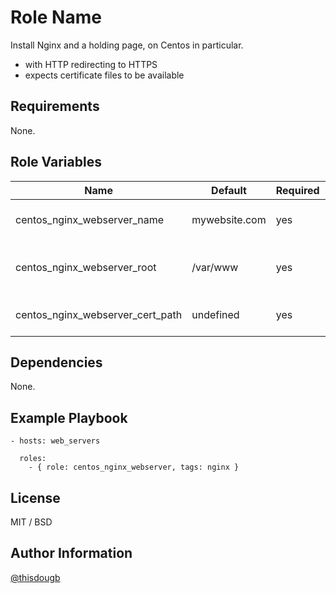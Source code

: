 Role Name
=========

Install Nginx and a holding page, on Centos in particular.

* with HTTP redirecting to HTTPS
* expects certificate files to be available

Requirements
------------

None.

Role Variables
--------------

Name | Default | Required | Description
--- | --- | --- | ---
centos_nginx_webserver_name | mywebsite.com | yes | The name of the website to server traffic for.
centos_nginx_webserver_root | /var/www | yes | Where the website exists on the filesystem, in a subdir here.
centos_nginx_webserver_cert_path | undefined | yes | Path to the cert files (eg, /etc/letsencrypt/live/).

Dependencies
------------

None.

Example Playbook
----------------

```
- hosts: web_servers

  roles:
    - { role: centos_nginx_webserver, tags: nginx }
```

License
-------

MIT / BSD

Author Information
------------------

[@thisdougb](https://twitter.com/thisdougb "Twitter")
